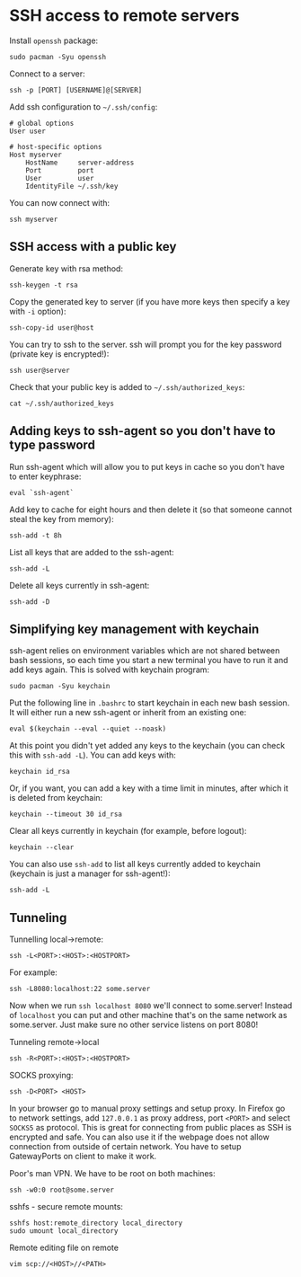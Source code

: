 # SSH access to remote servers

Install `openssh` package:
```
sudo pacman -Syu openssh
```

Connect to a server:
```
ssh -p [PORT] [USERNAME]@[SERVER]
```

Add ssh configuration to `~/.ssh/config`:
```
# global options
User user

# host-specific options
Host myserver
    HostName     server-address
    Port         port
    User         user
    IdentityFile ~/.ssh/key
```

You can now connect with:
```
ssh myserver
```

## SSH access with a public key

Generate key with rsa method:
```
ssh-keygen -t rsa
```

Copy the generated key to server (if you have more keys then specify a key with `-i` option):
```
ssh-copy-id user@host
```

You can try to ssh to the server. ssh will prompt you for the key password (private key is encrypted!):
```
ssh user@server
```

Check that your public key is added to `~/.ssh/authorized_keys`:
```
cat ~/.ssh/authorized_keys
```

## Adding keys to ssh-agent so you don't have to type password

Run ssh-agent which will allow you to put keys in cache so you don't have to enter keyphrase:
```
eval `ssh-agent`
```

Add key to cache for eight hours and then delete it (so that someone cannot steal the key from memory):
```
ssh-add -t 8h
```

List all keys that are added to the ssh-agent:
```
ssh-add -L
```

Delete all keys currently in ssh-agent:
```
ssh-add -D
```

## Simplifying key management with keychain

ssh-agent relies on environment variables which are not shared between bash sessions, so each time you start a new terminal you have to run it and add keys again. This is solved with keychain program: 
```
sudo pacman -Syu keychain
```

Put the following line in `.bashrc` to start keychain in each new bash session. It will either run a new ssh-agent or inherit from an existing one:
```
eval $(keychain --eval --quiet --noask)
```

At this point you didn't yet added any keys to the keychain (you can check this with `ssh-add -L`). You can add keys with:
```
keychain id_rsa
```

Or, if you want, you can add a key with a time limit in minutes, after which it is deleted from keychain:
```
keychain --timeout 30 id_rsa
```

Clear all keys currently in keychain (for example, before logout):
```
keychain --clear
```

You can also use `ssh-add` to list all keys currently added to keychain (keychain is just a manager for ssh-agent!):
```
ssh-add -L
```

## Tunneling

Tunnelling local->remote:
```
ssh -L<PORT>:<HOST>:<HOSTPORT>
```

For example:
```
ssh -L8080:localhost:22 some.server
```

Now when we run `ssh localhost 8080` we'll connect to some.server! Instead of `localhost` you can put and other machine that's on the same network as some.server. Just make sure no other service listens on port 8080!

Tunneling remote->local
```
ssh -R<PORT>:<HOST>:<HOSTPORT>
```

SOCKS proxying:
```
ssh -D<PORT> <HOST>
```

In your browser go to manual proxy settings and setup proxy. In Firefox go to network settings, add `127.0.0.1` as proxy address, port `<PORT>` and select `SOCKS5` as protocol. This is great for connecting from public places as SSH is encrypted and safe. You can also use it if the webpage does not allow connection from outside of certain network. You have to setup GatewayPorts on client to make it work.

Poor's man VPN. We have to be root on both machines:
```
ssh -w0:0 root@some.server
```

sshfs - secure remote mounts:
```
sshfs host:remote_directory local_directory
sudo umount local_directory
```

Remote editing file on remote
```
vim scp://<HOST>//<PATH>
```
